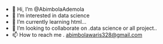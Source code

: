 - 👋 Hi, I’m @AbimbolaAdemola
- 👀 I’m interested in data science
- 🌱 I’m currently learning html...
- 💞️ I’m looking to collaborate on .data science or all project..
- 📫 How to reach me . abimbolawaris328@gmail.com

<!---
AbimbolaAdemola/AbimbolaAdemola is a ✨ special ✨ repository because its `README.md` (this file) appears on your GitHub profile.
You can click the Preview link to take a look at your changes.
--->
